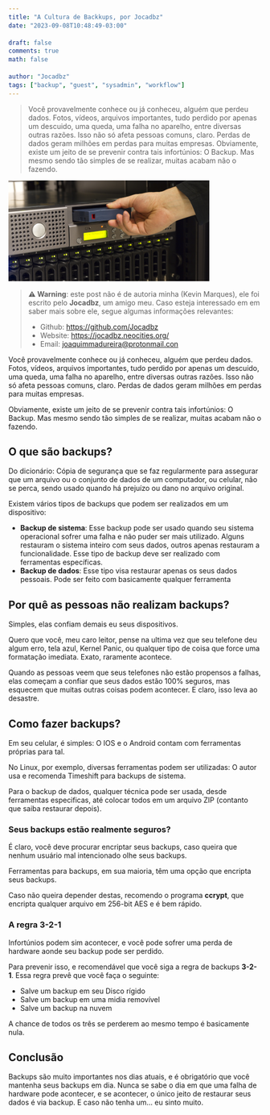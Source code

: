 ```yaml
---
title: "A Cultura de Backkups, por Jocadbz"
date: "2023-09-08T10:48:49-03:00"

draft: false
comments: true
math: false

author: "Jocadbz"
tags: ["backup", "guest", "sysadmin", "workflow"]
---
```


> Você provavelmente conhece ou já conheceu, alguém que perdeu dados. Fotos, vídeos, arquivos importantes, tudo perdido por apenas um descuido, uma queda, uma falha no aparelho, entre diversas outras razões. Isso não só afeta pessoas comuns, claro.  Perdas de dados geram milhões em perdas para muitas empresas.  Obviamente, existe um jeito de se prevenir contra tais infortúnios: O Backup. Mas mesmo sendo tão simples de se realizar, muitas acabam não o fazendo.

![thumb](thumb.png)

> **⚠️ Warning**: este post não é de autoria minha (Kevin Marques), ele foi escrito
> pelo **Jocadbz**, um amigo meu. Caso esteja interessado em em saber mais sobre
> ele, segue algumas informações relevantes:
> + Github: https://github.com/Jocadbz
> + Website: https://jocadbz.neocities.org/
> + Email: joaquimmadureira@protonmail.con


Você provavelmente conhece ou já conheceu, alguém que perdeu dados. Fotos, vídeos,
arquivos importantes, tudo perdido por apenas um descuido, uma queda, uma falha no
aparelho, entre diversas outras razões.
Isso não só afeta pessoas comuns, claro. Perdas de dados geram milhões em perdas
para muitas empresas.

Obviamente, existe um jeito de se prevenir contra tais infortúnios: O Backup.
Mas mesmo sendo tão simples de se realizar, muitas acabam não o fazendo.

## O que são backups?

Do dicionário: Cópia de segurança que se faz regularmente para assegurar que um
arquivo ou o conjunto de dados de um computador, ou celular, não se perca, sendo
usado quando há prejuízo ou dano no arquivo original.

Existem vários tipos de backups que podem ser realizados em um dispositivo:
- **Backup de sistema**:
  Esse backup pode ser usado quando seu sistema operacional sofrer uma falha e não
  puder ser mais utilizado. Alguns restauram o sistema inteiro com seus dados,
  outros apenas restauram a funcionalidade. Esse tipo de backup deve ser realizado
  com ferramentas específicas.
- **Backup de dados**:
  Esse tipo visa restaurar apenas os seus dados pessoais.
  Pode ser feito com basicamente qualquer ferramenta

## Por quê as pessoas não realizam backups?

Simples, elas confiam demais eu seus dispositivos.

Quero que você, meu caro leitor, pense na ultima vez que seu telefone deu algum
erro, tela azul, Kernel Panic, ou qualquer tipo de coisa que force uma formatação
imediata. Exato, raramente acontece.

Quando as pessoas veem que seus telefones não estão propensos a falhas, elas começam
a confiar que seus dados estão 100% seguros, mas esquecem que muitas outras coisas
podem acontecer. E claro, isso leva ao desastre.

## Como fazer backups?

Em seu celular, é simples: O IOS e o Android contam com ferramentas próprias para tal.

No Linux, por exemplo, diversas ferramentas podem ser utilizadas: O autor usa e recomenda
Timeshift para backups de sistema.

Para o backup de dados, qualquer técnica pode ser usada, desde ferramentas especificas,
até colocar todos em um arquivo ZIP (contanto que saiba restaurar depois).

### Seus backups estão realmente seguros?

É claro, você deve procurar encriptar seus backups, caso queira que nenhum usuário mal
intencionado olhe seus backups.

Ferramentas para backups, em sua maioria, têm uma opção que encripta seus backups.

Caso não queira depender destas, recomendo o programa **ccrypt**, que encripta qualquer
arquivo em 256-bit AES e é bem rápido.

### A regra 3-2-1

Infortúnios podem sim acontecer, e você pode sofrer uma perda de hardware aonde seu
backup pode ser perdido.

Para prevenir isso, e recomendável que você siga a regra de backups **3-2-1**.
Essa regra prevê que você faça o seguinte:
- Salve um backup em seu Disco rígido
- Salve um backup em uma midia removível
- Salve um backup na nuvem

A chance de todos os três se perderem ao mesmo tempo é basicamente nula.

## Conclusão

Backups são muito importantes nos dias atuais, e é obrigatório que você
mantenha seus backups em dia. Nunca se sabe o dia em que uma falha de hardware
pode acontecer, e se acontecer, o único jeito de restaurar seus dados é via
backup.
E caso não tenha um... eu sinto muito.
